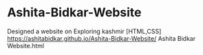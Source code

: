 # Ashita-Bidkar-Website
Designed a website on Exploring kashmir [HTML,CSS]
https://ashitabidkar.github.io/Ashita-Bidkar-Website/ Ashita Bidkar Website.html
